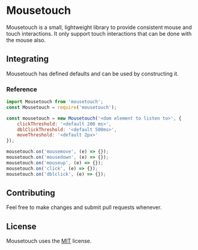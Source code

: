 # Mousetouch

Mousetouch is a small, lightweight library to provide consistent mouse and touch interactions.
It only support touch interactions that can be done with the mouse also.

## Integrating

Mousetouch has defined defaults and can be used by constructing it.

### Reference

```js
import Mousetouch from 'mousetouch';
const Mousetouch = require('mousetouch');

const mousetouch = new Mousetouch('<dom element to listen to>', {
	clickThreshold: '<default 200 ms>',
	dblClickThreshold: '<default 500ms>',
	moveThreshold: '<default 2px>'
});

mousetouch.on('mousemove', (e) => {});
mousetouch.on('mousedown', (e) => {});
mousetouch.on('mouseup', (e) => {});
mousetouch.on('click', (e) => {});
mousetouch.on('dblclick', (e) => {});
```

## Contributing
Feel free to make changes and submit pull requests whenever.


## License
Mousetouch uses the [MIT](https://opensource.org/licenses/MIT) license.